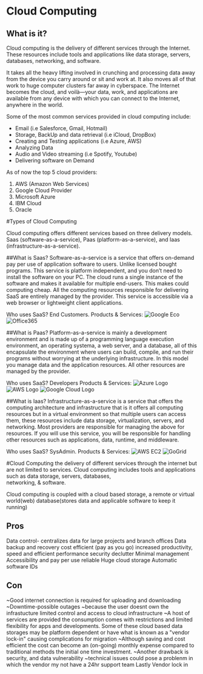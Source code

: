 # Cloud Computing

## What is it?

Cloud computing is the delivery of different services through the Internet. These resources include tools and applications like data storage, servers, databases, networking, and software.

It takes all the heavy lifting involved in crunching and processing data away from the device you carry around or sit and work at. It also moves all of that work to huge computer clusters far away in cyberspace. The Internet becomes the cloud, and voilà—your data, work, and applications are available from any device with which you can connect to the Internet, anywhere in the world.

Some of the most common services provided in cloud computing include:

- Email (i.e Salesforce, Gmail, Hotmail)
- Storage, BackUp and data retrieval (i.e iCloud, DropBox)
- Creating and Testing applications (i.e Azure, AWS)
- Analyzing Data
- Audio and Video streaming (i.e Spotify, Youtube)
- Delivering software on Demand

As of now the top 5 cloud providers:

1. AWS (Amazon Web Services)
2. Google Cloud Provider
3. Microsoft Azure
4. IBM Cloud
5. Oracle


#Types of Cloud Computing

Cloud computing offers different services based on three delivery models.
Saas (software-as-a-service), Paas (platform-as-a-service), and Iaas (infrastructure-as-a-service).

##What is Saas?
Software-as-a-service is a service that offers on-demand pay per use of application software to users. Unlike licensed bought programs. This service is platform independent, and you don’t need to install the software on your PC. The cloud runs a single instance of the software and makes it available for multiple end-users. This makes could computing cheap. All the computing resources responsible for delivering SaaS are entirely managed by the provider. This service is accessible via a web browser or lightweight client applications. 

Who uses SaaS? End Customers.
Products & Services: 
![Google Eco](https://i.pinimg.com/736x/fa/54/58/fa54581266699091992a0945d4598670--online-marketing-companies-internet-marketing-company.jpg)
![Office365](https://images.idgesg.net/images/article/2017/06/microsoft-office-365-logo-2016-100727915-large.jpg?auto=webp&quality=85,70)

##What is Paas?
Platform-as-a-service is mainly a development environment and is made up of a programming language execution environment, an operating systema, a web server, and a database, all of this encapsulate the environment where users can build, compile, and run their programs without worrying at the underlying infrastructure. In this model you manage data and the application resources. All other resources are managed by the provider.

Who uses SaaS? Developers
Products & Services: 
![Azure Logo](http://softwareengineeringdaily.com/wp-content/uploads/2019/05/MicrosoftAzure.png)
![AWS Logo](https://www.jdrf.org/wp-content/uploads/2020/12/AWS-logo-2.jpg)
![Google Cloud Logo](https://images.consultingmag.com/contrib/content/uploads/sites/364/2021/07/Google-cloud-logo.jpg)

##What is Iaas?
Infrastructure-as-a-service is a service that offers the computing architecture and infrastructure that is it offers all computing resources but in a virtual environment so that multiple users can access them, these resources include data storage, virtualization, servers, and networking. Most providers are responsible for managing the above for resources. If you will use this service, you will be responsible for handling other resources such as applications, data, runtime, and middleware.

Who uses SaaS? SysAdmin.
Products & Services: 
![AWS EC2](https://p2zk82o7hr3yb6ge7gzxx4ki-wpengine.netdna-ssl.com/wp-content/uploads/AWS-EC2.png)
![GoGrid](https://www.dailyhostnews.com/wp-content/uploads/2013/01/gogrid_logo_.png)


#Cloud Computing 
the delivery of different services through the internet but are not limited to services. 
Cloud computing includes tools and applications such as data storage, servers, databases, \
networking, & software.

Cloud computing is coupled with a cloud based storage, a remote or virtual world(web)
database(stores data and applicable software to keep it running) 

Pros
---------- 
Data control- centralizes data for large projects and branch offices
Data backup and recovery
cost efficient (pay as you go)
increased productivity, 
speed and efficient
performance
security 
declutter
Minimal management 
Accessibility and pay per use 
reliable 
Huge cloud storage 
Automatic software IDs

Con
-----------

~Good internet connection is required for uploading and downloading
~Downtime-possible outages
~because the user doesnt own the infrastucture limited control 
and access to cloud infrastructure 
~A host of services are provided the consumption comes with restrictions 
and limited flexibility for apps and developments. Some of these cloud based data storages may be platform
dependent or have what is known as a "vendor lock-in" causing complications for migration
~Although saving and cost efficient the cost can become an (on-going) monthly expense compared 
to traditional methods the initial one time investment.
~Another drawback is security, and data vulnerability 
~technical issues could pose a problenm in which the vendor my not have a 24hr support team
Lastly Vendor lock in 
  

